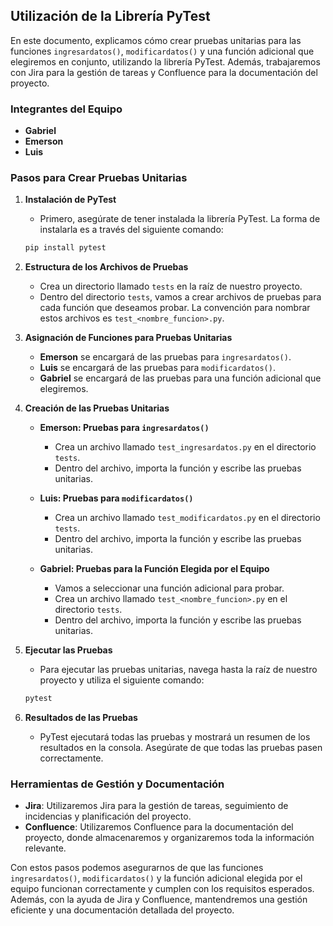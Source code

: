 ## Utilización de la Librería PyTest

En este documento, explicamos cómo crear pruebas unitarias para las funciones `ingresardatos()`, `modificardatos()` y una función adicional que elegiremos en conjunto, utilizando la librería PyTest. Además, trabajaremos con Jira para la gestión de tareas y Confluence para la documentación del proyecto.

### Integrantes del Equipo

- **Gabriel**
- **Emerson**
- **Luis**

### Pasos para Crear Pruebas Unitarias

1. **Instalación de PyTest**
    - Primero, asegúrate de tener instalada la librería PyTest. La forma de instalarla es a través del siguiente comando:
    ```bash
    pip install pytest
    ```

2. **Estructura de los Archivos de Pruebas**
    - Crea un directorio llamado `tests` en la raíz de nuestro proyecto.
    - Dentro del directorio `tests`, vamos a crear archivos de pruebas para cada función que deseamos probar. La convención para nombrar estos archivos es `test_<nombre_funcion>.py`.

3. **Asignación de Funciones para Pruebas Unitarias**
    - **Emerson** se encargará de las pruebas para `ingresardatos()`.
    - **Luis** se encargará de las pruebas para `modificardatos()`.
    - **Gabriel** se encargará de las pruebas para una función adicional que elegiremos.

4. **Creación de las Pruebas Unitarias**
    - **Emerson: Pruebas para `ingresardatos()`**
        - Crea un archivo llamado `test_ingresardatos.py` en el directorio `tests`.
        - Dentro del archivo, importa la función y escribe las pruebas unitarias.

    - **Luis: Pruebas para `modificardatos()`**
        - Crea un archivo llamado `test_modificardatos.py` en el directorio `tests`.
        - Dentro del archivo, importa la función y escribe las pruebas unitarias.

    - **Gabriel: Pruebas para la Función Elegida por el Equipo**
        - Vamos a seleccionar una función adicional para probar.
        - Crea un archivo llamado `test_<nombre_funcion>.py` en el directorio `tests`.
        - Dentro del archivo, importa la función y escribe las pruebas unitarias.

5. **Ejecutar las Pruebas**
    - Para ejecutar las pruebas unitarias, navega hasta la raíz de nuestro proyecto y utiliza el siguiente comando:
    ```bash
    pytest
    ```

6. **Resultados de las Pruebas**
    - PyTest ejecutará todas las pruebas y mostrará un resumen de los resultados en la consola. Asegúrate de que todas las pruebas pasen correctamente.

### Herramientas de Gestión y Documentación

- **Jira**: Utilizaremos Jira para la gestión de tareas, seguimiento de incidencias y planificación del proyecto.
- **Confluence**: Utilizaremos Confluence para la documentación del proyecto, donde almacenaremos y organizaremos toda la información relevante.

Con estos pasos podemos asegurarnos de que las funciones `ingresardatos()`, `modificardatos()` y la función adicional elegida por el equipo funcionan correctamente y cumplen con los requisitos esperados. Además, con la ayuda de Jira y Confluence, mantendremos una gestión eficiente y una documentación detallada del proyecto.

